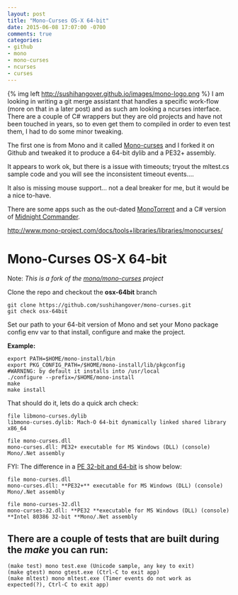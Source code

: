 ```yaml
---
layout: post
title: "Mono-Curses OS-X 64-bit"
date: 2015-06-08 17:07:00 -0700
comments: true
categories: 
- github
- mono
- mono-curses
- ncurses
- curses
---
```

{% img left http://sushihangover.github.io/images/mono-logo.png  %} I am looking in writing a git merge assistant that handles a specific work-flow (more on that in a later post) and as such am looking a ncurses interface. There are a couple of C# wrappers but they are old projects and have not been touched in years, so to even get them to compiled in order to even test them, I had to do some minor tweaking.

The first one is from Mono and it called [Mono-curses](http://www.mono-project.com/MonoCurses) and I forked it on Github and tweaked it to produce a 64-bit dylib and a PE32+ assembly. 

It appears to work ok, but there is a issue with timeouts; tryout the mltest.cs sample code and you will see the inconsistent timeout events.... 

It also is missing mouse support... not a deal breaker for me, but it would be a nice to-have.

There are some apps such as the out-dated [MonoTorrent](http://www.mono-project.com/archived/monotorrent/) and a C# version of [Midnight Commander](https://github.com/migueldeicaza/mc). 


http://www.mono-project.com/docs/tools+libraries/libraries/monocurses/



# Mono-Curses OS-X 64-bit 

Note: *This is a fork of the [mono/mono-curses](http://www.mono-project.com/MonoCurses
) project*

Clone the repo and checkout the **osx-64bit** branch

    git clone https://github.com/sushihangover/mono-curses.git
    git check osx-64bit 

Set our path to your 64-bit version of Mono and set your Mono package config env var to that install, configure and make the project.

**Example:**

    export PATH=$HOME/mono-install/bin
    export PKG_CONFIG_PATH=/$HOME/mono-install/lib/pkgconfig
    #WARNING: by default it installs into /usr/local
    ./configure --prefix=/$HOME/mono-install
    make 
    make install

That should do it, lets do a quick arch check:

    file libmono-curses.dylib 
    libmono-curses.dylib: Mach-O 64-bit dynamically linked shared library x86_64
    
    file mono-curses.dll
    mono-curses.dll: PE32+ executable for MS Windows (DLL) (console) Mono/.Net assembly

FYI: The difference in a [PE 32-bit and 64-bit](http://en.wikipedia.org/wiki/Portable_Executable) is show below:

    file mono-curses.dll
    mono-curses.dll: **PE32+** executable for MS Windows (DLL) (console) Mono/.Net assembly
    
    file mono-curses-32.dll 
    mono-curses-32.dll: **PE32 **executable for MS Windows (DLL) (console) **Intel 80386 32-bit **Mono/.Net assembly

## There are a couple of tests that are built during the *make* you can run:

    (make test) mono test.exe (Unicode sample, any key to exit)
    (make gtest) mono gtest.exe (Ctrl-C to exit app)
    (make mltest) mono mltest.exe (Timer events do not work as expected(?), Ctrl-C to exit app)

